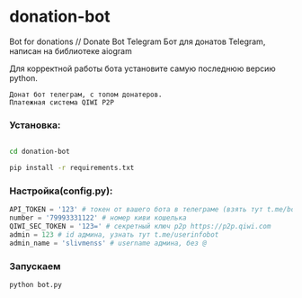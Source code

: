# donation-bot
Bot for donations // Donate Bot Telegram
Бот для донатов Telegram,  написан на библиотеке aiogram

Для корректной работы бота установите самую последнюю версию python.
  
```
Донат бот телеграм, с топом донатеров.
Платежная система QIWI P2P
```
### Установка:
```sh

cd donation-bot

pip install -r requirements.txt
```
### Настройка(config.py):

```python
API_TOKEN = '123' # токен от вашего бота в телеграме (взять тут t.me/botfather)
number = '79993331122' # номер киви кошелька
QIWI_SEC_TOKEN = '123=' # секретный ключ p2p https://p2p.qiwi.com
admin = 123 # id админа, узнать тут t.me/userinfobot
admin_name = 'slivmenss' # username админа, без @
```

### Запускаем
```sh
python bot.py
```
